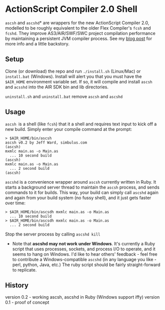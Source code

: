 ActionScript Compiler 2.0 Shell
===============================

`ascsh` and `ascshd`* are wrappers for the new ActionScript Compiler 2.0,
modelled to be roughly equivalent to the older Flex Compiler's `fcsh` and `fcshd`.
They improve AS3/AIR/SWF/SWC project compilation performance by maintaining a
persistent JVM compiler process.  See my [blog post](http://jcward.com/FCSH+for+ASC+2.0+Compiler)
for more info and a little backstory.

Setup
-----

Clone (or download) the repo and run `./install.sh` (Linux/Mac) or `install.bat` (Windows).  Install will alert
you that you must have the `$AIR_HOME` environment variable set.  If so, it will compile and install `ascsh` and
`acsshd` into the AIR SDK bin and lib directories.

`uninstall.sh` and `uninstall.bat` remove `ascsh` and `ascshd`

Usage
-----

`ascsh `is a shell (like `fcsh`) that it a shell and requires text input to kick off a new
build.  Simply enter your compile command at the prompt:

````
> $AIR_HOME/bin/ascsh
ascsh v0.2 by Jeff Ward, simbulus.com
(ascsh)
mxmlc main.as -o Main.as
  ... 10 second build
(ascsh)
mxmlc main.as -o Main.as
  ... 2 second build
(ascsh)
````

`ascshd` is a convenience wrapper around `ascsh` currently written in Ruby.  It
starts a background server thread to maintain the `ascsh` process, and sends
commands to it for builds.  This way, your build can simply call `ascshd` again
and again from your build system (no fussy shell), and it just gets faster over time:

````
> $AIR_HOME/bin/ascsdh mxmlc main.as -o Main.as
  ... 10 second build
> $AIR_HOME/bin/ascsdh mxmlc main.as -o Main.as
  ... 2 second build
````

Stop the server process by calling `ascshd kill`

* Note that **ascshd may not work under Windows**.  It's currently a Ruby script
that uses processes, sockets, and process I/O to operate, and it seems to
hang on Windows.  I'd like to hear others' feedback - feel free to contribute a
Windows-compatible `ascshd` (in any language you like - perl, python, Java, etc.)
The ruby script should be fairly straight-forward to replicate.

History
-------

version 0.2 - working ascsh, ascshd in Ruby (Windows support iffy)
version 0.1 - proof of concept
